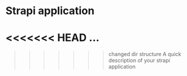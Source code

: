 # Strapi application
<<<<<<< HEAD
...
=======

>>>>>>> changed dir structure
A quick description of your strapi application
